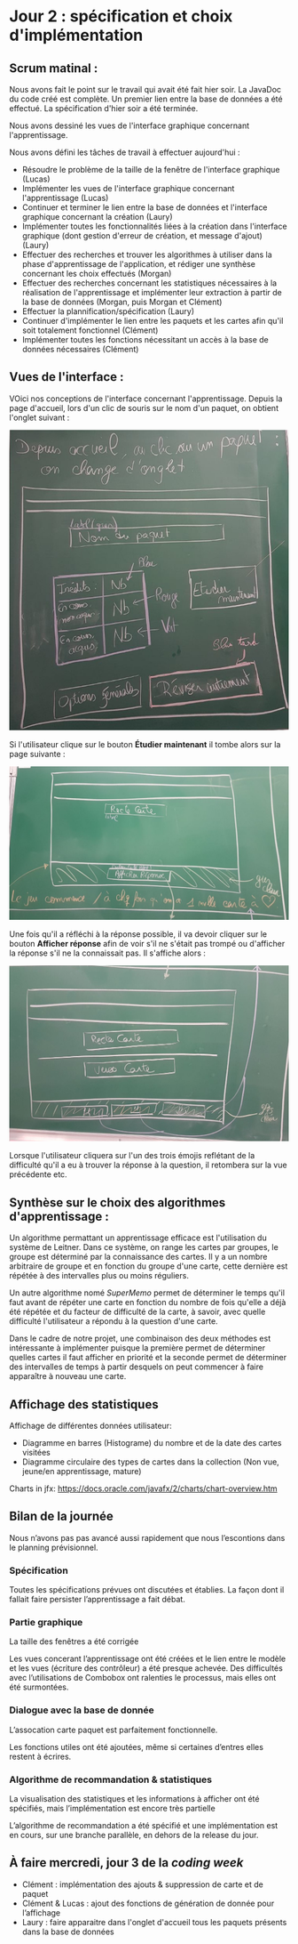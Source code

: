 # Jour 2 : spécification et choix d'implémentation

## Scrum matinal : 
Nous avons fait le point sur le travail qui avait été fait hier soir. La JavaDoc du code créé est complète. Un premier lien entre la base de données a été effectué. La spécification d'hier soir a été terminée.

Nous avons dessiné les vues de l'interface graphique concernant l'apprentissage.

Nous avons défini les tâches de travail à effectuer aujourd'hui :

- Résoudre le problème de la taille de la fenêtre de l'interface graphique (Lucas)
- Implémenter les vues de l'interface graphique concernant l'apprentissage (Lucas)
- Continuer et terminer le lien entre la base de données et l'interface graphique concernant la création (Laury)
- Implémenter toutes les fonctionnalités liées à la création dans l'interface graphique (dont gestion d'erreur de création, et message d'ajout) (Laury)
- Effectuer des recherches et trouver les algorithmes à utiliser dans la phase d'apprentissage de l'application, et rédiger une synthèse concernant les choix effectués (Morgan)
- Effectuer des recherches concernant les statistiques nécessaires à la réalisation de l'apprentissage et implémenter leur extraction à partir de la base de données (Morgan, puis Morgan et Clément)
-  Effectuer la plannification/spécification (Laury)
- Continuer d'implémenter le lien entre les paquets et les cartes afin qu'il soit totalement fonctionnel (Clément)
- Implémenter toutes les fonctions nécessitant un accès à la base de données nécessaires (Clément)

## Vues de l'interface :

VOici nos conceptions de l'interface concernant l'apprentissage. Depuis la page d'accueil, lors d'un clic de souris sur le nom d'un paquet, on obtient l'onglet suivant :

<img src="Specification/zoom_paquet.jpg">

Si l'utilisateur clique sur le bouton **Étudier maintenant** il tombe alors sur la page suivante :

<img src="Specification/apprentissage_question.jpg">

Une fois qu'il a réfléchi à la réponse possible, il va devoir cliquer sur le bouton **Afficher réponse** afin de voir s'il ne s'était pas trompé ou d'afficher la réponse s'il ne la connaissait pas. Il s'affiche alors :

<img src="Specification/apprentissage_reponse.jpg">

Lorsque l'utilisateur cliquera sur l'un des trois émojis reflétant de la difficulté qu'il a eu à trouver la réponse à la question, il retombera sur la vue précédente etc. 


## Synthèse sur le choix des algorithmes d'apprentissage :

Un algorithme permattant un apprentissage efficace est l'utilisation du système de Leitner. Dans ce système, on range les cartes par groupes, le groupe est déterminé par la connaissance des cartes. Il y a un nombre arbitraire de groupe et en fonction du groupe d'une carte, cette dernière est répétée à des intervalles plus ou moins réguliers.

Un autre algorithme nomé *SuperMemo* permet de déterminer le temps qu'il faut avant de répéter une carte en fonction du nombre de fois qu'elle a déjà été répétée et du facteur de difficulté de la carte, à savoir, avec quelle difficulté l'utilisateur a répondu à la question d'une carte.

Dans le cadre de notre projet, une combinaison des deux méthodes est intéressante à implémenter puisque la première permet de déterminer quelles cartes il faut afficher en priorité et la seconde permet de déterminer des intervalles de temps à partir desquels on peut commencer à faire apparaître à nouveau une carte.

## Affichage des statistiques

Affichage de différentes données utilisateur:

- Diagramme en barres (Histograme) du nombre et de la date des cartes visitées
- Diagramme circulaire des types de cartes dans la collection (Non vue, jeune/en apprentissage, mature)

Charts in jfx:
https://docs.oracle.com/javafx/2/charts/chart-overview.htm



## Bilan de la journée

Nous n’avons pas pas avancé aussi rapidement que nous l’escontions dans le
planning prévisionnel.

### Spécification

Toutes les spécifications prévues ont discutées et établies. La façon dont il
fallait faire persister l’apprentissage a fait débat.

### Partie graphique

La taille des fenêtres a été corrigée

Les vues concerant l’apprentissage ont été créées et le lien entre le modèle et
les vues (écriture des contrôleur) a été presque achevée. Des difficultés avec
l’utilisations de Combobox ont ralenties le processus, mais elles ont été
surmontées.

### Dialogue avec la base de donnée

L’assocation carte paquet est parfaitement fonctionnelle.

Les fonctions utiles ont été ajoutées, même si certaines d’entres elles restent à écrires.

### Algorithme de recommandation & statistiques

La visualisation des statistiques et les informations à afficher ont été
spécifiés, mais l’implémentation est encore très partielle

L’algorithme de recommandation a été spécifié et une implémentation est en
cours, sur une branche parallèle, en dehors de la release du jour.

## À faire mercredi, jour 3 de la *coding week*

- Clément : implémentation des ajouts & suppression de carte et de paquet
- Clément & Lucas : ajout des fonctions de génération de donnée pour l’affichage
- Laury : faire apparaitre dans l'onglet d'accueil tous les paquets présents dans la base de données